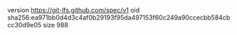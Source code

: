 version https://git-lfs.github.com/spec/v1
oid sha256:ea971bb0d4d3c4af0b29193f95da497153f60c249a90ccecbb584cbcc30d9e05
size 988
